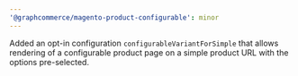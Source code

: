 ```yaml
---
'@graphcommerce/magento-product-configurable': minor
---
```


Added an opt-in configuration `configurableVariantForSimple` that allows rendering of a configurable product page on a simple product URL with the options pre-selected.
